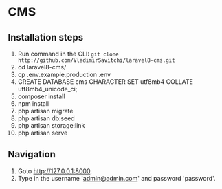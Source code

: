 # CMS

## Installation steps

1. Run command in the CLI: `git clone http://github.com/VladimirSavitchi/laravel8-cms.git`
1. cd laravel8-cms/
1. cp .env.example.production .env
1. CREATE DATABASE cms CHARACTER SET utf8mb4 COLLATE utf8mb4_unicode_ci;
1. composer install 
1. npm install
1. php artisan migrate
1. php artisan db:seed
1. php artisan storage:link
1. php artisan serve

## Navigation

1. Goto http://127.0.0.1:8000.
1. Type in the username 'admin@admin.com' and password 'password'.

